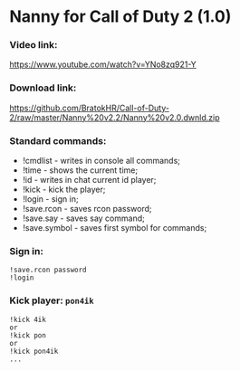 # Nanny for Call of Duty 2 (1.0)
### Video link:
https://www.youtube.com/watch?v=YNo8zq921-Y
### Download link:
https://github.com/BratokHR/Call-of-Duty-2/raw/master/Nanny%20v2.2/Nanny%20v2.0.dwnld.zip
### Standard commands:
- !cmdlist - writes in console all commands;
- !time - shows the current time;
- !id - writes in chat current id player;
- !kick - kick the player;
- !login - sign in;
- !save.rcon - saves rcon password;
- !save.say - saves say command;
- !save.symbol - saves first symbol for commands;

### Sign in:
```
!save.rcon password
!login
```
### Kick player: `pon4ik`
```
!kick 4ik 
or
!kick pon
or 
!kick pon4ik
...
```
